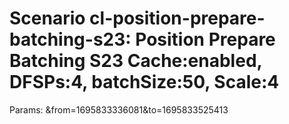 # Scenario cl-position-prepare-batching-s23: Position Prepare Batching S23 Cache:enabled, DFSPs:4, batchSize:50, Scale:4
Params: &from=1695833336081&to=1695833525413

